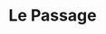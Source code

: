 ---
created-date: 16/10/2025
title: "Le Passage"
description: Rapport qualité/prix honnête sauf pour le café frappé.
lat: 48.8826839
lon: 2.2656711
address: "147 Avenue Charles de Gaulle 92200 Neuilly-sur-Seine"
website: https://lepassageneuilly.com
tags: "restaurant brasserie"
---